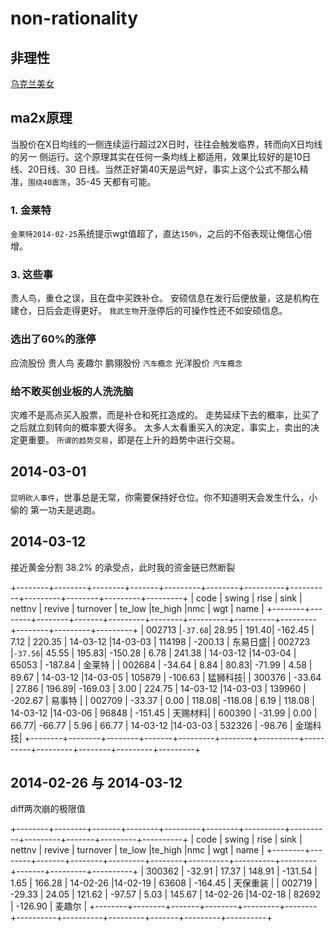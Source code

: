 # non-rationality

## 非理性

  [乌克兰美女](http://club.autohome.com.cn/bbs/thread-c-526-25612880-1.html)

## ma2x原理

  当股价在X日均线的一侧连续运行超过2X日时，往往会触发临界，转而向X日均线的另一
  侧运行。这个原理其实在任何一条均线上都适用，效果比较好的是10日线、20日线、30
  日线。当然正好第40天是运气好，事实上这个公式不那么精准，`围绕40震荡`，35-45
  天都有可能。

### 1. 金莱特

  `金莱特2014-02-25`系统提示wgt值超了，直达`150%`，之后的不俗表现让俺信心倍增。

### 3. 这些事

  贵人鸟，重仓之误，且在盘中买跌补仓。
  安硕信息在发行后便放量，这是机构在建仓，日后会走得更好。
  `我武生物`开涨停后的可操作性还不如安硕信息。

### 选出了60%的涨停
  应流股份
  贵人鸟
  麦趣尔
  鹏翎股份    `汽车概念`
  光洋股价    `汽车概念`

### 给不敢买创业板的人洗洗脑
  灾难不是高点买入股票，而是补仓和死扛造成的。
  走势延续下去的概率，比买了之后就立刻转向的概率要大得多。
  太多人太看重买入的决定，事实上，卖出的决定更重要。
  `所谓的趋势交易`，即是在上升的趋势中进行交易。

## 2014-03-01

  `昆明砍人事件`，世事总是无常，你需要保持好仓位。你不知道明天会发生什么，小偷的
  第一功夫是逃跑。

## 2014-03-12

  接近黄金分割 38.2% 的承受点，此时我的资金链已然断裂

  +--------+--------+--------+-------+---------+--------+----------+----------+---------+--------+---------+---------+
  | code   | swing  | rise   | sink  | nettnv  | revive | turnover | te_low   |te_high  |nmc     | wgt     | name    |
  +--------+--------+--------+-------+---------+--------+----------+----------+---------+--------+---------+---------+
  | 002713 |`-37.68`|  28.95 | 191.40| -162.45 |   7.12 |   220.35 | 14-03-12 |14-03-03 | 114198 | -200.13 | 东易日盛|
  | 002723 |`-37.56`|  45.55 | 195.83| -150.28 |   6.78 |   241.38 | 14-03-12 |14-03-04 |  65053 | -187.84 | 金莱特  |
  | 002684 | -34.64 |   8.84 |  80.83|  -71.99 |   4.58 |    89.67 | 14-03-12 |14-03-05 | 105879 | -106.63 | 猛狮科技|
  | 300376 | -33.64 |  27.86 | 196.89| -169.03 |   3.00 |   224.75 | 14-03-12 |14-03-03 | 139960 | -202.67 | 易事特  |
  | 002709 | -33.37 |   0.00 | 118.08| -118.08 |   6.19 |   118.08 | 14-03-12 |14-03-06 |  96848 | -151.45 | 天赐材料|
  | 600390 | -31.99 |   0.00 |  66.77|  -66.77 |   5.96 |    66.77 | 14-03-12 |14-03-03 | 532326 |  -98.76 | 金瑞科技|
  +--------+--------+--------+-------+---------+--------+----------+----------+---------+--------+---------+---------+

## 2014-02-26 与 2014-03-12

  diff两次崩的极限值

  +--------+--------+-------+--------+---------+--------+----------+----------+---------+-------+---------+----------+
  | code   | swing  | rise  | sink   | nettnv  | revive | turnover | te_low   |te_high  |nmc    | wgt     | name     |
  +--------+--------+-------+--------+---------+--------+----------+----------+---------+-------+---------+----------+
  | 300362 | -32.91 | 17.37 | 148.91 | -131.54 |   1.65 |   166.28 | 14-02-26 |14-02-19 | 63608 | -164.45 | 天保重装 |
  | 002719 | -29.33 | 24.05 | 121.62 |  -97.57 |   5.03 |   145.67 | 14-02-26 |14-02-18 | 82692 | -126.90 | 麦趣尔   |
  +--------+--------+-------+--------+---------+--------+----------+----------+---------+-------+---------+----------+
